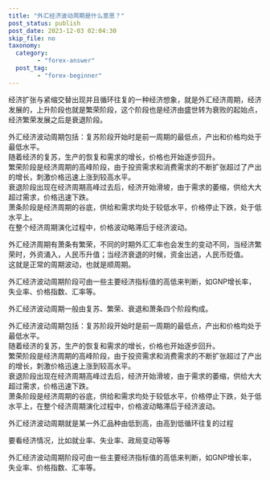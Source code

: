 ```yaml
---
title: "外汇经济波动周期是什么意思？"
post_status: publish
post_date: 2023-12-03 02:04:30
skip_file: no
taxonomy:
  category:
        - "forex-answer"
  post_tag:
        - "forex-beginner"
---
```


经济扩张与紧缩交替出现并且循环往复的一种经济想象，就是外汇经济周期，经济发展的，上升阶段也就是繁荣阶段，这个阶段也是经济由盛世转为衰败的起始点，经济繁荣发展之后是衰退阶段。

外汇经济波动周期包括：复苏阶段开始时是前一周期的最低点，产出和价格均处于最低水平。  
随着经济的复苏，生产的恢复和需求的增长，价格也开始逐步回升。  
繁荣阶段是经济周期的高峰阶段，由于投资需求和消费需求的不断扩张超过了产出的增长，刺激价格迅速上涨到较高水平。  
衰退阶段出现在经济周期高峰过去后，经济开始滑坡，由于需求的萎缩，供给大大超过需求，价格迅速下跌。  
萧条阶段是经济周期的谷底，供给和需求均处于较低水平，价格停止下跌，处于低水平上。  
在整个经济周期演化过程中，价格波动略滞后于经济波动。

外汇经济周期有萧条有繁荣，不同的时期外汇汇率也会发生的变动不同，当经济繁荣时，外资涌入，人民币升值；当经济衰退的时候，资金出逃，人民币贬值。  
这就是正常的周期波动，也就是顺周期。

外汇经济波动周期阶段可由一些主要经济指标值的高低来判断，如GNP增长率，失业率、价格指数、汇率等。

外汇经济波动周期一般由复苏、繁荣、衰退和萧条四个阶段构成。

外汇经济波动周期包括：复苏阶段开始时是前一周期的最低点，产出和价格均处于最低水平。  
随着经济的复苏，生产的恢复和需求的增长，价格也开始逐步回升。  
繁荣阶段是经济周期的高峰阶段，由于投资需求和消费需求的不断扩张超过了产出的增长，刺激价格迅速上涨到较高水平。  
衰退阶段出现在经济周期高峰过去后，经济开始滑坡，由于需求的萎缩，供给大大超过需求，价格迅速下跌。  
萧条阶段是经济周期的谷底，供给和需求均处于较低水平，价格停止下跌，处于低水平上，在整个经济周期演化过程中，价格波动略滞后于经济波动。

外汇经济波动周期就是某一外汇品种由低到高，由高到低循环往复的过程

要看经济情况，比如就业率、失业率、政局变动等等

外汇经济波动周期阶段可由一些主要经济指标值的高低来判断，如GNP增长率，失业率、价格指数、汇率等。
